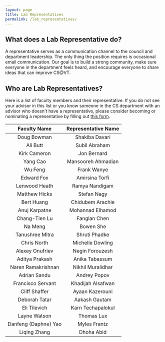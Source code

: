 ```yaml
---
layout: page
title: Lab Representatives
permalink: /lab_representatives/
---
```


## What does a Lab Representative do?

A representative serves as a communication channel to the council and department leadership. The only thing the position requires is occasional email communication. Our goal is to build a strong community, make sure everyone in the department feels heard, and encourage everyone to share ideas that can improve CS@VT.

## Who are Lab Representatives?

Here is a list of faculty members and their representative. If you do not see your advisor in this list or you know someone in the CS department with an advisor who doesn't have a representative, please consider becoming or nominating a representative by filling out [this form](https://forms.gle/TAoSBQd59qu4bNjBA).

Faculty Name | Representative Name
:---: | :---: 
Doug Bowman | Shakiba Davari
Ali Butt | Subil Abraham
Kirk Cameron | Jon Bernard
Yang Cao | Mansooreh Ahmadian
Wu Feng | Frank Wanye
Edward Fox | Amirsina Torfi
Lenwood Heath | Ramya Nandigam
Matthew Hicks | Stefan Nagy
Bert Huang | Chidubem Arachie
Anuj Karpatne | Mohannad Elhamod
Chang-Tien Lu | Fanglan Chen
Na Meng | Bowen She
Tanushree Mitra | Shruti Phadke
Chris North | Michelle Dowling
Alexey Onufriev | Negin Forouzesh
Aditya Prakash | Anika Tabassum
Naren Ramakrishnan | Nikhil Muralidhar
Adrian Sandu | Andrey Popov
Francisco Servant | Khadijah Alsafwan
Cliff Shaffer | Ayaan Kazerouni
Deborah Tatar | Aakash Gautam
Eli Tilevich | Karn Techapalokul
Layne Watson | Thomas Lux
Danfeng (Daphne) Yao | Myles Frantz
Liqing Zhang | Dhoha Abid
